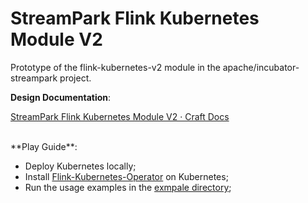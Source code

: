 # StreamPark Flink Kubernetes Module V2

Prototype of the flink-kubernetes-v2 module in the apache/incubator-streampark project.
<br/>

**Design Documentation**:

[StreamPark Flink Kubernetes Module V2 · Craft Docs](https://www.craft.do/s/Pu5GI6vr4KIrj5)

<br/>
**Play Guide**:

- Deploy Kubernetes locally;
- Install [Flink-Kubernetes-Operator](https://nightlies.apache.org/flink/flink-kubernetes-operator-docs-main/docs/operations/helm/) on Kubernetes;
- Run the usage examples in
  the [exmpale directory](./src/main/scala/org/apache/streampark/flink/kubernetes/example);

